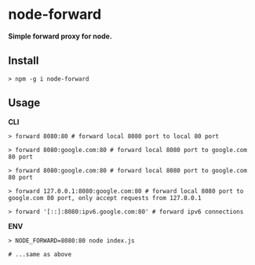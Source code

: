# node-forward

**Simple forward proxy for node.**

## Install

~~~shell
> npm -g i node-forward
~~~

## Usage

**CLI**

~~~shell
> forward 8080:80 # forward local 8080 port to local 80 port

> forward 8080:google.com:80 # forward local 8080 port to google.com 80 port

> forward 8080:google.com:80 # forward local 8080 port to google.com 80 port

> forward 127.0.0.1:8080:google.com:80 # forward local 8080 port to google.com 80 port, only accept requests from 127.0.0.1

> forward '[::]:8080:ipv6.google.com:80' # forward ipv6 connections
~~~

**ENV**

~~~shell
> NODE_FORWARD=8080:80 node index.js

# ...same as above
~~~
